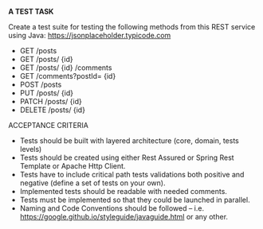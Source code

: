 **A TEST TASK**

Create a test suite for testing the following methods from this REST service using Java: https://jsonplaceholder.typicode.com
- GET /posts
- GET /posts/ {id}
- GET /posts/ {id} /comments
- GET /comments?postId= {id}
- POST /posts
- PUT /posts/ {id}
- PATCH /posts/ {id}
- DELETE /posts/ {id}

ACCEPTANCE CRITERIA
- Tests should be built with layered architecture (core, domain, tests levels)
- Tests should be created using either Rest Assured or Spring Rest Template or Apache Http Client.
- Tests have to include critical path tests validations both positive and negative (define a set of tests on your own).
- Implemented tests should be readable with needed comments.
- Tests must be implemented so that they could be launched in parallel.
- Naming and Code Conventions should be followed – i.e. https://google.github.io/styleguide/javaguide.html or any other.
